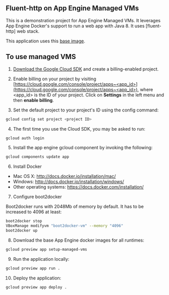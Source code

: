 ## Fluent-http on App Engine Managed VMs

This is a demonstration project for App Engine Managed VMs.
It leverages App Engine Docker's support to run a web app
with Java 8. It uses [fluent-http] web stack.

This application uses this [base image](https://github.com/dgageot/docker-fluent).

## To use managed VMS

1. [Download the Google Cloud SDK](https://cloud.google.com/sdk/) and create a billing-enabled project.

2. Enable billing on your project by visiting [https://cloud.google.com/console/project/apps~<app_id>](https://cloud.google.com/console/project/apps~<app_id>), 
where <app_id> is the ID of your project. Click on **Settings** in the left menu and then **enable billing**.

3. Set the default project to your project's ID using the config command:

  ```bash
  gcloud config set project <project ID>
  ```

4. The first time you use the Cloud SDK, you may be asked to run:

  ```bash
  gcloud auth login
  ```

5. Install the app engine gcloud component by invoking the following:

  ```bash
  gcloud components update app
  ```
  
6. Install Docker

 + Mac OS X: http://docs.docker.io/installation/mac/
 + Windows: http://docs.docker.io/installation/windows/
 + Other operating systems: https://docs.docker.com/installation/
 
7. Configure boot2docker

  Boot2docker runs with 2048Mb of memory by default. It has to be increased to 4096 at least:

  ```bash
  boot2docker stop
  VBoxManage modifyvm "boot2docker-vm" --memory "4096"
  boot2docker up
  ```

8. Download the base App Engine docker images for all runtimes:

  ```bash
  gcloud preview app setup-managed-vms
  ```
  
9. Run the application locally:

  ```bash
  gcloud preview app run .
  ```
  
10. Deploy the application:

  ```bash
  gcloud preview app deploy .
  ```
